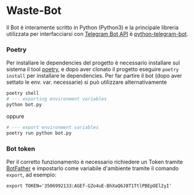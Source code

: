 # Waste-Bot
Il Bot è interamente scritto in Python (Python3) e la principale libreria utilizzata per interfacciarsi con [Telegram Bot API](https://core.telegram.org/bots/api) è [python-telegram-bot](https://github.com/python-telegram-bot/python-telegram-bot).

### Poetry
Per installare le dependencies del progetto è necessario installare sul sistema il tool [poetry](https://python-poetry.org), e dopo aver clonato il progetto eseguire `poetry install` per installare le dependencies.
Per far partire il bot (dopo aver settato le env. var. necessarie) si può utilizzare alternativamente
```bash
poetry shell
# --- exporting environment variables
python bot.py
```
oppure
```bash
# --- export environment variables
poetry run python bot.py
```
### Bot token
Per il corretto funzionamento è necessario richiedere un Token tramite [BotFather](https://t.me/BotFather) e impostarlo come variabile d'ambiente tramite il comando `export`, ad esempio:
```
export TOKEN='3506992133:AGEf-GZo4uE-BhXaQ6J8T1TtlPBEpOEl2yI'
```
